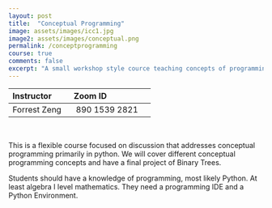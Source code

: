 ```yaml
---
layout: post
title:  "Conceptual Programming"
image: assets/images/icc1.jpg
image2: assets/images/conceptual.png
permalink: /conceptprogramming
course: true
comments: false
excerpt: "A small workshop style cource teaching concepts of programming."
---
```


| Instructor | &nbsp;&nbsp;Zoom ID &nbsp; |
| :---        |        :--- |  
| Forrest Zeng | &nbsp;&nbsp; 890 1539 2821 &nbsp; &nbsp; |

<br>

This is a flexible course focused on discussion that addresses conceptual programming primarily in python. We will cover different conceptual programming concepts and have a final project of Binary Trees.

Students should have a knowledge of programming, most likely Python. At least algebra I level mathematics. They need a programming IDE and a Python Environment.

